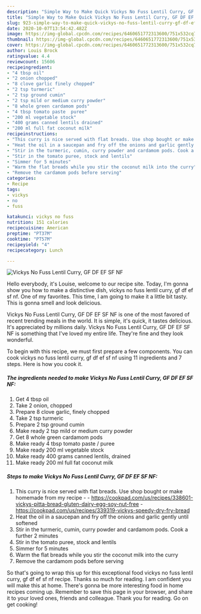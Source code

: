```yaml
---
description: "Simple Way to Make Quick Vickys No Fuss Lentil Curry, GF DF EF SF NF"
title: "Simple Way to Make Quick Vickys No Fuss Lentil Curry, GF DF EF SF NF"
slug: 923-simple-way-to-make-quick-vickys-no-fuss-lentil-curry-gf-df-ef-sf-nf
date: 2020-10-07T13:54:42.482Z
image: https://img-global.cpcdn.com/recipes/6460651772313600/751x532cq70/vickys-no-fuss-lentil-curry-gf-df-ef-sf-nf-recipe-main-photo.jpg
thumbnail: https://img-global.cpcdn.com/recipes/6460651772313600/751x532cq70/vickys-no-fuss-lentil-curry-gf-df-ef-sf-nf-recipe-main-photo.jpg
cover: https://img-global.cpcdn.com/recipes/6460651772313600/751x532cq70/vickys-no-fuss-lentil-curry-gf-df-ef-sf-nf-recipe-main-photo.jpg
author: Louis Brock
ratingvalue: 4.4
reviewcount: 15606
recipeingredient:
- "4 tbsp oil"
- "2 onion chopped"
- "8 clove garlic finely chopped"
- "2 tsp turmeric"
- "2 tsp ground cumin"
- "2 tsp mild or medium curry powder"
- "8 whole green cardamom pods"
- "4 tbsp tomato paste  puree"
- "200 ml vegetable stock"
- "400 grams canned lentils drained"
- "200 ml full fat coconut milk"
recipeinstructions:
- "This curry is nice served with flat breads. Use shop bought or make homemade from my recipe  https://cookpad.com/us/recipes/338601-vickys-pitta-bread-gluten-dairy-egg-soy-nut-free https://cookpad.com/us/recipes/339319-vickys-speedy-dry-fry-bread"
- "Heat the oil in a saucepan and fry off the onions and garlic gently until softened"
- "Stir in the turmeric, cumin, curry powder and cardamom pods. Cook a further 2 minutes"
- "Stir in the tomato puree, stock and lentils"
- "Simmer for 5 minutes"
- "Warm the flat breads while you stir the coconut milk into the curry"
- "Remove the cardamom pods before serving"
categories:
- Recipe
tags:
- vickys
- no
- fuss

katakunci: vickys no fuss 
nutrition: 151 calories
recipecuisine: American
preptime: "PT37M"
cooktime: "PT57M"
recipeyield: "4"
recipecategory: Lunch

---
```



![Vickys No Fuss Lentil Curry, GF DF EF SF NF](https://img-global.cpcdn.com/recipes/6460651772313600/751x532cq70/vickys-no-fuss-lentil-curry-gf-df-ef-sf-nf-recipe-main-photo.jpg)

Hello everybody, it's Louise, welcome to our recipe site. Today, I'm gonna show you how to make a distinctive dish, vickys no fuss lentil curry, gf df ef sf nf. One of my favorites. This time, I am going to make it a little bit tasty. This is gonna smell and look delicious.



Vickys No Fuss Lentil Curry, GF DF EF SF NF is one of the most favored of recent trending meals in the world. It is simple, it's quick, it tastes delicious. It's appreciated by millions daily. Vickys No Fuss Lentil Curry, GF DF EF SF NF is something that I've loved my entire life. They're fine and they look wonderful.


To begin with this recipe, we must first prepare a few components. You can cook vickys no fuss lentil curry, gf df ef sf nf using 11 ingredients and 7 steps. Here is how you cook it.

<!--inarticleads1-->

##### The ingredients needed to make Vickys No Fuss Lentil Curry, GF DF EF SF NF:

1. Get 4 tbsp oil
1. Take 2 onion, chopped
1. Prepare 8 clove garlic, finely chopped
1. Take 2 tsp turmeric
1. Prepare 2 tsp ground cumin
1. Make ready 2 tsp mild or medium curry powder
1. Get 8 whole green cardamom pods
1. Make ready 4 tbsp tomato paste / puree
1. Make ready 200 ml vegetable stock
1. Make ready 400 grams canned lentils, drained
1. Make ready 200 ml full fat coconut milk




<!--inarticleads2-->

##### Steps to make Vickys No Fuss Lentil Curry, GF DF EF SF NF:

1. This curry is nice served with flat breads. Use shop bought or make homemade from my recipe -  - https://cookpad.com/us/recipes/338601-vickys-pitta-bread-gluten-dairy-egg-soy-nut-free - https://cookpad.com/us/recipes/339319-vickys-speedy-dry-fry-bread
1. Heat the oil in a saucepan and fry off the onions and garlic gently until softened
1. Stir in the turmeric, cumin, curry powder and cardamom pods. Cook a further 2 minutes
1. Stir in the tomato puree, stock and lentils
1. Simmer for 5 minutes
1. Warm the flat breads while you stir the coconut milk into the curry
1. Remove the cardamom pods before serving




So that's going to wrap this up for this exceptional food vickys no fuss lentil curry, gf df ef sf nf recipe. Thanks so much for reading. I am confident you will make this at home. There's gonna be more interesting food in home recipes coming up. Remember to save this page in your browser, and share it to your loved ones, friends and colleague. Thank you for reading. Go on get cooking!

